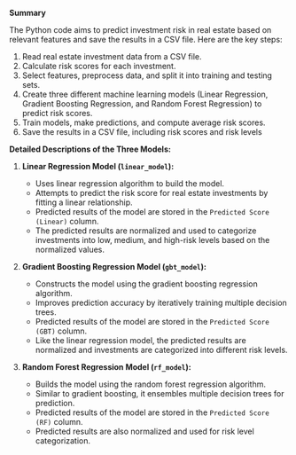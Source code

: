 **Summary**


The Python code aims to predict investment risk in real estate based on relevant features and save the results in a CSV file. Here are the key steps:

1. Read real estate investment data from a CSV file.
2. Calculate risk scores for each investment.
3. Select features, preprocess data, and split it into training and testing sets.
4. Create three different machine learning models (Linear Regression, Gradient Boosting Regression, and Random Forest Regression) to predict risk scores.
5. Train models, make predictions, and compute average risk scores.
6. Save the results in a CSV file, including risk scores and risk levels

**Detailed Descriptions of the Three Models:**

1. **Linear Regression Model (`linear_model`):**
   - Uses linear regression algorithm to build the model.
   - Attempts to predict the risk score for real estate investments by fitting a linear relationship.
   - Predicted results of the model are stored in the `Predicted Score (Linear)` column.
   - The predicted results are normalized and used to categorize investments into low, medium, and high-risk levels based on the normalized values.

2. **Gradient Boosting Regression Model (`gbt_model`):**
   - Constructs the model using the gradient boosting regression algorithm.
   - Improves prediction accuracy by iteratively training multiple decision trees.
   - Predicted results of the model are stored in the `Predicted Score (GBT)` column.
   - Like the linear regression model, the predicted results are normalized and investments are categorized into different risk levels.

3. **Random Forest Regression Model (`rf_model`):**
   - Builds the model using the random forest regression algorithm.
   - Similar to gradient boosting, it ensembles multiple decision trees for prediction.
   - Predicted results of the model are stored in the `Predicted Score (RF)` column.
   - Predicted results are also normalized and used for risk level categorization.
